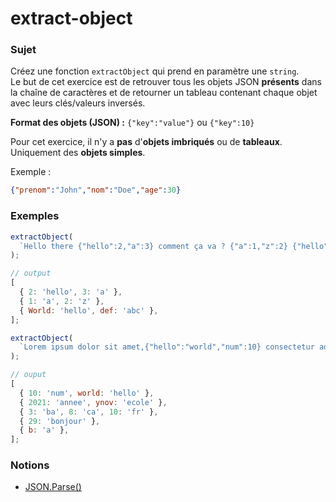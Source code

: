 # extract-object

### Sujet

Créez une fonction `extractObject` qui prend en paramètre une `string`.  
Le but de cet exercice est de retrouver tous les objets JSON **présents** dans la chaîne de caractères et de retourner un tableau contenant chaque objet avec leurs clés/valeurs inversés.

**Format des objets (JSON) :** `{"key":"value"}` ou `{"key":10}`

Pour cet exercice, il n'y a **pas** d'**objets imbriqués** ou de **tableaux**. Uniquement des **objets simples**.

Exemple :

```json
{"prenom":"John","nom":"Doe","age":30}
```

### Exemples

```js
extractObject(
  `Hello there {"hello":2,"a":3} comment ça va ? {"a":1,"z":2} {"hello":"World","abc":"def"}`
);

// output
[
  { 2: 'hello', 3: 'a' },
  { 1: 'a', 2: 'z' },
  { World: 'hello', def: 'abc' },
];
```

```js
extractObject(
  `Lorem ipsum dolor sit amet,{"hello":"world","num":10} consectetur adipiscing elit. Integer lorem ante,{"annee":2021,"ecole":"ynov"} lacinia ut dignissim non, accumsan a elit. Donec rhoncus {"ba":3,"ca":8,"fr":10} libero dui, in porttitor{"bonjour":29}mi rhoncus cursus. Donec elementum, elit{"a":"b"}ut gravida dapibus`
);

// ouput
[
  { 10: 'num', world: 'hello' },
  { 2021: 'annee', ynov: 'ecole' },
  { 3: 'ba', 8: 'ca', 10: 'fr' },
  { 29: 'bonjour' },
  { b: 'a' },
];
```

### Notions

- [JSON.Parse()](https://developer.mozilla.org/fr/docs/Web/JavaScript/Reference/Global_Objects/JSON/parse)
